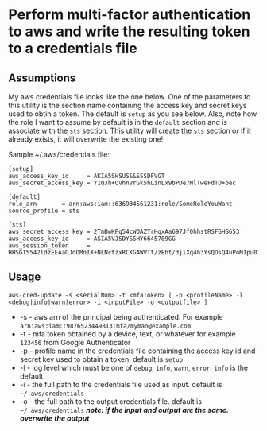 # Perform multi-factor authentication to aws and write the resulting token to a credentials file

## Assumptions

My aws credentials file looks like the one below. One of the parameters to this utility is the section name containing the access key and secret keys used to obtin a token. The default is `setup` as you see below. Also, note how the role I want to assume by default is in the `default` section and is associate with the `sts` section. This utility will create the `sts` section or if it already exists, it will overwrite the existing one!

Sample ~/.aws/credentials file:

```
[setup]
aws_access_key_id     = AKIA5SHSUS&&SSSDFVGT
aws_secret_access_key = Y1QJh+OvhnVrGk5hLinLx9bPDe7MlTweFdTD+oec

[default]
role_arn       = arn:aws:iam::636934561231:role/SomeRoleYouWant
source_profile = sts

[sts]
aws_secret_access_key = 2TmBwKPq54cWOAZTrHqxAa697Jf0hhstRSFGHS653
aws_access_key_id     = ASIA5VJSDYSSHY6645789GG
aws_session_token     = HHSGT5542ldzEEAaDJoOMnIX+NLNctzxRCKGAWVTt/zEbt/3jiXq4h3YsQDsQ4uPoM1pu0IbDJI7hFvEKJRVbgKB22aMliTPE14/EwEArY7rHrJFXDnSY7gFo//W0/6dwWKgHBzoj+aSXGF8MBnE+HeKlcC+ZTqBtZElIvEnwkDarkgLRq8bhEv4kJQhLGqVh1CFjY9SkjljxQBXolrAXpvIKJPM6/IFMii/FJ6C9215uwmmttgd4uligBmzlYBnElwslQ3VuKgFdFJHJJSYSKI9
```

## Usage

`aws-cred-update -s <serialNum> -t <mfaToken> [ -p <profileName> -l <debug|info|warn|error> -i <inputFile> -o <outputfile> ]`
  
- -s - aws arn of the principal being authenticated. For example `arn:aws:iam::9876523449813:mfa/myman@example.com`
- -t - mfa token obtained by a device, text, or whatever for example `123456` from Google Authenticator
- -p - profile name in the credentials file containing the access key id and secret key used to obtain a token. default is `setup`
- -l - log level which must be one of `debug`, `info`, `warn`, `error`. `info` is the default
- -i - the full path to the credentials file used as input. default is `~/.aws/credentials`
- -o - the full path to the output credentials file. default is `~/.aws/credentials` ***note: if the input and output are the same. overwrite the output***
